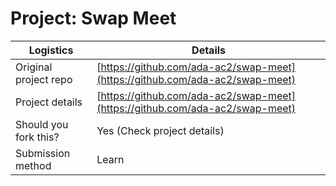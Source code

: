 # Project: Swap Meet

| Logistics             | Details                              |
| --------------------- | ------------------------------------ |
| Original project repo | [https://github.com/ada-ac2/swap-meet](https://github.com/ada-ac2/swap-meet)|
| Project details       | [https://github.com/ada-ac2/swap-meet](https://github.com/ada-ac2/swap-meet) |
| Should you fork this? | Yes (Check project details)          |
| Submission method     | Learn                                |
